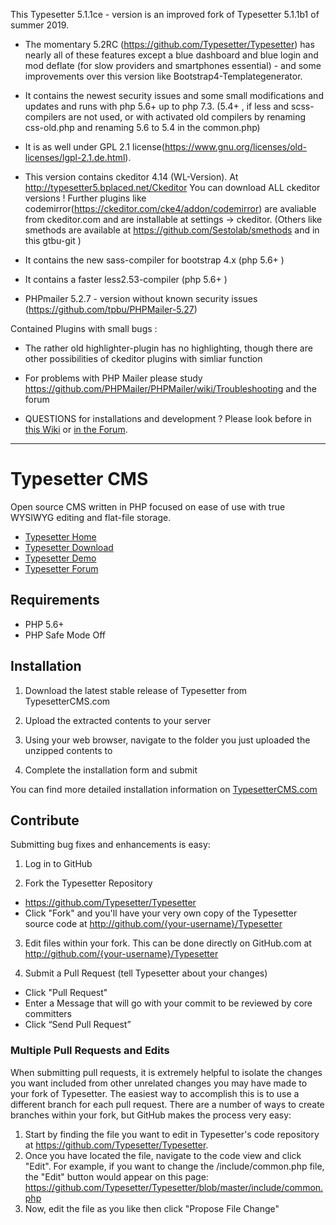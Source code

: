 This Typesetter 5.1.1ce - version is an improved fork of Typesetter 5.1.1b1 of summer 2019.
  
* The momentary 5.2RC (https://github.com/Typesetter/Typesetter) has nearly all of these features except a blue dashboard and blue login and mod deflate 
(for slow providers and smartphones essential) - and some improvements over this version like Bootstrap4-Templategenerator. 

* It contains the newest security issues and some small modifications and updates and runs with php 5.6+ up to php 7.3.  (5.4+ , if less and scss-compilers are not used, or with activated old compilers by renaming  css-old.php and renaming 5.6 to 5.4 in the common.php) 

* It is as well under GPL 2.1 license(https://www.gnu.org/licenses/old-licenses/lgpl-2.1.de.html). 

* This version contains ckeditor 4.14 (WL-Version). At http://typesetter5.bplaced.net/Ckeditor You can download ALL  ckeditor versions ! Further plugins like codemirror(https://ckeditor.com/cke4/addon/codemirror) are avaliable from ckeditor.com  and are installable at settings -> ckeditor. (Others like smethods are available at https://github.com/Sestolab/smethods and in this gtbu-git )
* It contains the new sass-compiler for bootstrap 4.x  (php 5.6+ )
* It contains a  faster less2.53-compiler  (php 5.6+ )
* PHPmailer 5.2.7 - version without known security issues (https://github.com/tpbu/PHPMailer-5.27)


Contained Plugins with small bugs :
* The rather old highlighter-plugin has no highlighting, though there are other possibilities of  ckeditor plugins with simliar function 

* For problems with PHP Mailer please study  https://github.com/PHPMailer/PHPMailer/wiki/Troubleshooting  and the forum

* QUESTIONS for installations and development ? Please look before in <a href="https://github.com/gtbu/Typesetter5.2/wiki" target=_blank> this  Wiki</a> 
or <a href="https://www.typesettercms.com/Docs" target=_blank>in the Forum</a>.
------------------------------------------------------------------------------------------------------

# Typesetter CMS #

Open source CMS written in PHP focused on ease of use with true WYSIWYG editing and flat-file storage.
* [Typesetter Home](http://www.typesettercms.com)
* [Typesetter Download](http://www.typesettercms.com/Download)
* [Typesetter Demo](http://www.typesettercms.com/Demo)
* [Typesetter Forum](http://www.typesettercms.com/Special_Forum)

## Requirements ##
* PHP 5.6+
* PHP Safe Mode Off

## Installation ##
1. Download the latest stable release of Typesetter from TypesetterCMS.com

2. Upload the extracted contents to your server

3. Using your web browser, navigate to the folder you just uploaded the unzipped contents to

4. Complete the installation form and submit

You can find more detailed installation information on [TypesetterCMS.com](http://www.typesettercms.com/Docs/Installation)


## Contribute ##
Submitting bug fixes and enhancements is easy:

1. Log in to GitHub

2. Fork the Typesetter Repository
  * https://github.com/Typesetter/Typesetter
  * Click "Fork" and you'll have your very own copy of the Typesetter source code at http://github.com/{your-username}/Typesetter

3. Edit files within your fork.
  This can be done directly on GitHub.com at http://github.com/{your-username}/Typesetter

4. Submit a Pull Request (tell Typesetter about your changes)
  * Click "Pull Request"
  * Enter a Message that will go with your commit to be reviewed by core committers
  * Click “Send Pull Request”

### Multiple Pull Requests and Edits ###
When submitting pull requests, it is extremely helpful to isolate the changes you want included from other unrelated changes you may have made to your fork of Typesetter. The easiest way to accomplish this is to use a different branch for each pull request. There are a number of ways to create branches within your fork, but GitHub makes the process very easy:

1. Start by finding the file you want to edit in Typesetter's code repository at https://github.com/Typesetter/Typesetter.
2. Once you have located the file, navigate to the code view and click "Edit". For example, if you want to change the /include/common.php file, the "Edit" button would appear on this page: https://github.com/Typesetter/Typesetter/blob/master/include/common.php
3. Now, edit the file as you like then click "Propose File Change"
